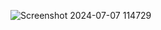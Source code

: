 ![Screenshot 2024-07-07 114729](https://github.com/himani1001/Blog/assets/96700396/2453e1b1-5581-49f1-aeec-1abaf13ab15d)
